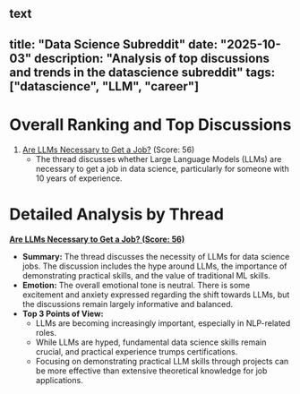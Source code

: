 text
---
title: "Data Science Subreddit"
date: "2025-10-03"
description: "Analysis of top discussions and trends in the datascience subreddit"
tags: ["datascience", "LLM", "career"]
---

# Overall Ranking and Top Discussions
1.  [Are LLMs Necessary to Get a Job?](https://www.reddit.com/r/datascience/comments/1nwh00i/are_llms_necessary_to_get_a_job/) (Score: 56)
    *   The thread discusses whether Large Language Models (LLMs) are necessary to get a job in data science, particularly for someone with 10 years of experience.

# Detailed Analysis by Thread
**[Are LLMs Necessary to Get a Job? (Score: 56)](https://www.reddit.com/r/datascience/comments/1nwh00i/are_llms_necessary_to_get_a_job/)**
*  **Summary:** The thread discusses the necessity of LLMs for data science jobs. The discussion includes the hype around LLMs, the importance of demonstrating practical skills, and the value of traditional ML skills.
*  **Emotion:** The overall emotional tone is neutral. There is some excitement and anxiety expressed regarding the shift towards LLMs, but the discussions remain largely informative and balanced.
*  **Top 3 Points of View:**
    *   LLMs are becoming increasingly important, especially in NLP-related roles.
    *   While LLMs are hyped, fundamental data science skills remain crucial, and practical experience trumps certifications.
    *   Focusing on demonstrating practical LLM skills through projects can be more effective than extensive theoretical knowledge for job applications.
